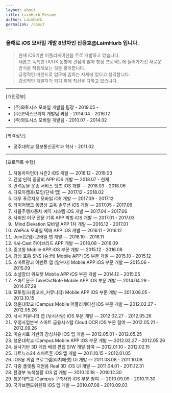 ```yaml
---
layout: about
title: LaimHurb Résumé
author: LaimHurb
permalink: /about
---
```


### 올해로 iOS 모바일 개발 8년차인 신윤호@LaimHurb 입니다.

> 현재 iOS기반 어플리케이션을 주로 개발하고 있습니다. <br>새롭고 독특한 UI/UX 동향에 관심이 많아 항상 프로젝트에 들어가기전 새로운 방식을 적용해보는 것을 좋아합니다.<br>
> 긍정적인 마인드로 업무에 임하는 자세에 있다고 생각합니다. <br>감성적인 개발자가 되기 위해 최선을 다하고 있습니다.<br>

---

[개인정보]<br>
* (주)와토시스 모바일 개발팀 팀장 - 2019.05 - 
* (주)코덱스브리지 개발팀 과장 - 2014.04 - 2016.12
* (주)와토시스 모바일 개발팀 - 2010.07 - 2014.02

---

[학력정보]<br>
* 공주대학교 정보통신공학과 학사 - 2011.02

---

[프로젝트 수행]
1. 자동차파인더 시즌2 iOS 개발 — 2018.12 - 2019.03<br>
2. 건설 인력 중장비 APP iOS 개발 — 2018.07 - 현재 <br>
3. 반려동물 운송 서비스 펫츠 iOS 개발 — 2018.03 - 2018.06 <br>
4. 다모아캠프(모임/단체 앱) — 2017.12 - 2018.02 <br>
5. 대우 푸르지오 모바일 iOS 개발 — 2017.09 - 2017.12 <br>
6. 타이어뱅크 동영상 교육 솔루션 iOS 개발 — 2017.05 - 2017.09 <br>
7. 자율주행자동차 예약 시스템 iOS 개발 — 2017.04 - 2017.06 <br>
8. 사회인 야구 전문 기록 APP 박빙 iOS 개발 — 2017.01 - 2017.03 <br>
9.  Mind Elevation 모바일 APP 1차 개발 — 2016.12 - 2017.01 <br> 
10. WePick 모바일 택배 APP iOS 개발 — 2016.11 - 2016.12<br>
11. Join(모임) 모바일 앱 개발 — 2016.10 - 2016.11 <br>
12. Kai-Cast 하이브리드 APP 개발 — 2016.08 - 2016.09 <br>
13. 중고왕 Mobile APP iOS 부문 개발 — 2015.12 - 2016.08 <br>
14. 감성 호흡 SNS (숨:터) Mobile APP iOS 부문 개발 — 2015.10 - 2015.12 <br>
15. 스마트광고 이벤트 앱 (알부자) Mobile APP iOS 부문 개발 — 2015.06 - 2015.09 <br>
16. 소셜장터 위포켓 Mobile APP iOS 부문 개발 — 2014.12 - 2015.05 <br>
17. 스마트문구 TakeOutNote Mobile APP iOS 부문 개발 — 2014.04.29 - 2014.07.29 <br>
18. 모토링크(중고차_커뮤니티) Mobile APP iOS 부문 개발 — 2013.08.05 - 2013.10.15 <br>
19. 청운대학교 iCampus Mobile 어플리케이션 iOS 부문 개발 — 2012.02.27 - 2012.05.26 <br>
20. 낚시 커뮤니티 앱 (낚시사랑) iOS 부문 개발 — 2012.02.27 - 2012.05.26 <br>
21. 우정사업본부 스마트 금융시스템 Cloud OCR iOS 부문 참여 — 2012.05.21 - 2012.09.26 <br>
22. 미술치료 기반의 감성치유 iOS 앱 개발 — 2012.05.01 - 2012.05.25 <br>
23. 청운대학교 iCampus Mobile APP iOS 부문 개발 — 2012.02.27 - 2012.05.26 <br>
24. 실사기반 3D 게임 배경 편집 S/W  개발 참여 — 2012.01.10 - 2012.02.15 <br>
25. 디트뉴스24 스마트폰 iOS 앱 개발 — 2011.10.15 - 2012.01.05 <br>
26. iOS용 게임 프로그램(리치에셋) UI 개발 — 2011.08.08 - 2011.10.08 <br>
27. 다중 플랫폼 지원용 Real 3D iOS UI 개발 — 2011.04.01 - 2011.12.31 <br>
28. 환경부 녹색생활 iOS 앱 개발 — 2010.10.18 - 2010.12.30 <br>
29. 청운대학교 iCampus 구축사업 iOS 부문 참여 — 2010.09.09 - 2010.11.30 <br>
30. 국가브랜드위원회 iOS 앱 개발 — 2010.07.08 - 2010.09.03 <br>




























